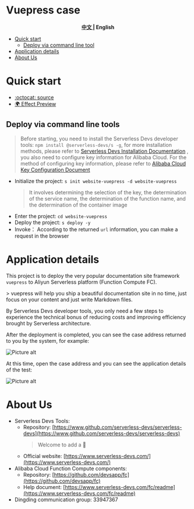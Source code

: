 # Vuepress case

<toc>

<p align="center"><b> <a href="./readme.md"> 中文 </a> | English </b></p>

- [Quick start](#Quick-start)
    - [Deploy via command line tool](#Deploy-via-command-line-tools)
- [Application details](#Application-details)
- [About Us](#About-Us)

</toc>

# Quick start

- [:octocat: source](https://github.com/devsapp/start-web-framework/tree/master//website/vuepress/src)
- [:earth_africa: Effect Preview](
http://vuepress.website.1767215449378635.cn-hangzhou.fc.devsapp.net)

## Deploy via command line tools

> Before starting, you need to install the Serverless Devs developer tools: `npm install @serverless-devs/s -g`, for more installation methods, please refer to [Serverless Devs Installation Documentation](https://www.serverless-devs.com/serverless-devs/install) , you also need to configure key information for Alibaba Cloud. For the method of configuring key information, please refer to [Alibaba Cloud Key Configuration Document](https://www.serverless-devs.com/fc/config)
- Initialize the project: `s init website-vuepress -d website-vuepress`
    > It involves determining the selection of the key, the determination of the service name, the determination of the function name, and the determination of the container image
- Enter the project: `cd website-vuepress`
- Deploy the project: `s deploy -y`
- Invoke： According to the returned `url` information, you can make a request in the browser

# Application details

This project is to deploy the very popular documentation site framework `vuepress` to Aliyun Serverless platform (Function Compute FC).

&gt; vuepress will help you ship a beautiful documentation site in no time, just focus on your content and just write Markdown files.

By Serverless Devs developer tools, you only need a few steps to experience the technical bonus of reducing costs and improving efficiency brought by Serverless architecture.

 After the deployment is completed, you can see the case address returned to you by the system, for example:

![Picture alt](https://img.alicdn.com/imgextra/i2/O1CN018j1sOC1jHa9aqbG3F_!!6000000004523-2-tps-1398-690.png)

At this time, open the case address and you can see the application details of the test:

![Picture alt](https://img.alicdn.com/imgextra/i4/O1CN01vy6HCS25JnbsgNHQl_!!6000000007506-2-tps-2528-1328.png)


# About Us
- Serverless Devs Tools:
    - Repository: [https://www.github.com/serverless-devs/serverless-devs](https://www.github.com/serverless-devs/serverless-devs)
      > Welcome to add a :star2:
    - Official website: [https://www.serverless-devs.com/](https://www.serverless-devs.com/)
- Alibaba Cloud Function Compute components:
    - Repository: [https://github.com/devsapp/fc](https://github.com/devsapp/fc)
    - Help document: [https://www.serverless-devs.com/fc/readme](https://www.serverless-devs.com/fc/readme)
- Dingding communication group: 33947367